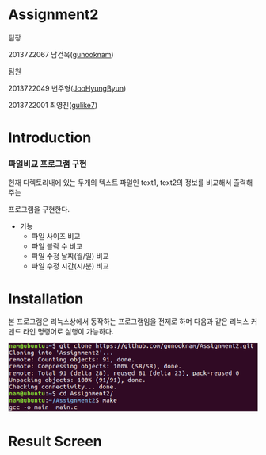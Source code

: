 # Assignment2
팀장

2013722067 남건욱([gunooknam](https://github.com/gunooknam))

팀원

2013722049 변주형([JooHyungByun](https://github.com/JooHyungByun))

2013722001 최영진([gulike7](https://github.com/gulike7))

# Introduction

### 파일비교 프로그램 구현

 현재 디렉토리내에 있는 두개의 텍스트 파일인 text1, text2의 정보를 비교해서 출력해주는

프로그램을 구현한다. 

- 기능
  - 파일 사이즈 비교
  - 파일 블락 수 비교
  - 파일 수정 날짜(월/일) 비교
  - 파일 수정 시간(시/분) 비교

# Installation

본 프로그램은 리눅스상에서 동작하는 프로그램임을 전제로 하며 다음과 같은 리눅스 커맨드 라인 명령어로 실행이 가능하다. 

![img](./info/result/installation.PNG)

# Result Screen
